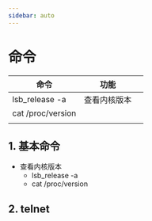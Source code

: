```yaml
---
sidebar: auto
---
```


# 命令

| 命令              | 功能         |     |
| ----------------- | ------------ | --- |
| lsb_release -a    | 查看内核版本 |     |
| cat /proc/version |              |     |
|                   |              |     |

## 1. 基本命令

- 查看内核版本 
  - lsb_release -a
  - cat /proc/version


## 2. telnet